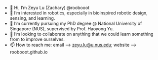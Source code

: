 - 👋 Hi, I’m Zeyu Lu (Zachary) @roobooot
- 👀 I’m interested in robotics, especially in bioinspired robotic design, sensing, and learning.
- 🌱 I’m currently pursuing my PhD degree @ National University of Singapore (NUS), supervised by Prof. Haoyong Yu.
- 💞️ I’m looking to collaborate on anything that we could learn something from to improve ourselves. 
- 📫 How to reach me: email --> zeyu.lu@u.nus.edu; website --> roobooot.github.io

<!---
roobooot/roobooot is a ✨ special ✨ repository because its `README.md` (this file) appears on your GitHub profile.
You can click the Preview link to take a look at your changes.
--->
